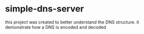 # simple-dns-server
this project was created to better understand the DNS structure. it demonstrate how a DNS is encoded and decoded
